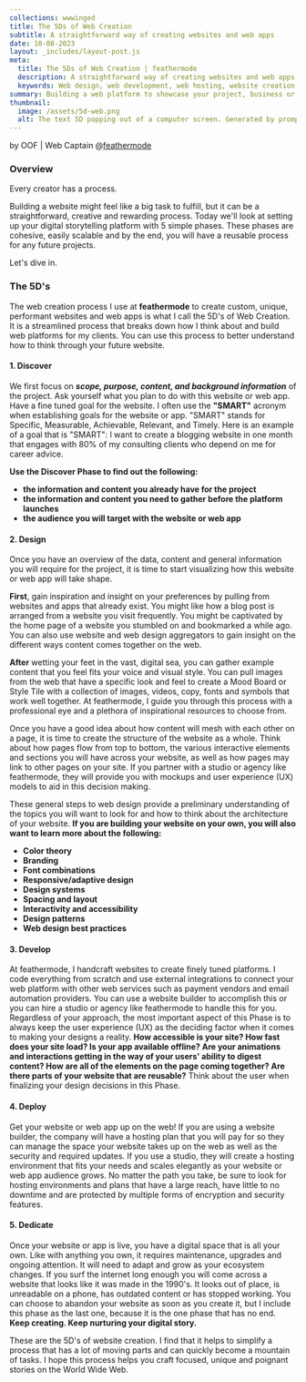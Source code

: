 ```yaml
---
collections: wwwinged
title: The 5Ds of Web Creation
subtitle: A straightforward way of creating websites and web apps
date: 10-08-2023
layout: _includes/layout-post.js
meta:
  title: The 5Ds of Web Creation | feathermode
  description: A straightforward way of creating websites and web apps
  keywords: Web design, web development, web hosting, website creation, world wide web
summary: Building a web platform to showcase your project, business or story can feel like a daunting task. At feathermode we use a streamlined process called 5D to keep web creation simple, manageable and consistent.
thumbnail: 
  image: /assets/5d-web.png
  alt: The text 5D popping out of a computer screen. Generated by prompting ChatGPT.
---
```


by OOF | Web Captain @<a href="https://feathermode.com" target="_blank" rel="noopener">feathermode</a>

### Overview
Every creator has a process.

Building a website might feel like a big task to fulfill, but it can be a straightforward, creative and rewarding process. Today we'll look at setting up your digital storytelling platform with 5 simple phases. These phases are cohesive, easily scalable and by the end, you will have a reusable process for any future projects.

Let's dive in.
					
### The 5D's
The web creation process I use at <strong>feathermode</strong> to create custom, unique, performant websites and web apps is what I call the 5D's of Web Creation. It is a streamlined process that breaks down how I think about and build web platforms for my clients. You can use this process to better understand how to think through your future website.
					
#### 1. Discover
We first focus on ***scope, purpose, content, and background information*** of the project. Ask yourself what you plan to do with this website or web app. Have a fine tuned goal for the website. I often use the **"SMART"** acronym when establishing goals for the website or app. "SMART" stands for Specific, Measurable, Achievable, Relevant, and Timely. Here is an example of a goal that is "SMART": I want to create a blogging website in one month that engages with 80% of my consulting clients who depend on me for career advice.

<strong>Use the Discover Phase to find out the following:

- the information and content you already have for the project
- the information and content you need to gather before the platform launches
- the audience you will target with the website or web app
</strong>

#### 2. Design
Once you have an overview of the data, content and general information you will require for the project, it is time to start visualizing how this website or web app will take shape.

**First**, gain inspiration and insight on your preferences by pulling from websites and apps that already exist. You might like how a blog post is arranged from a website you visit frequently. You might be captivated by the home page of a website you stumbled on and bookmarked a while ago. You can also use website and web design aggregators to gain insight on the different ways content comes together on the web.

**After** wetting your feet in the vast, digital sea, you can gather example content that you feel fits your voice and visual style. You can pull images from the web that have a specific look and feel to create a Mood Board or Style Tile with a collection of images, videos, copy, fonts and symbols that work well together. At feathermode, I guide you through this process with a professional eye and a plethora of inspirational resources to choose from.

Once you have a good idea about how content will mesh with each other on a page, it is time to create the structure of the website as a whole. Think about how pages flow from top to bottom, the various interactive elements and sections you will have across your website, as well as how pages may link to other pages on your site. If you partner with a studio or agency like feathermode, they will provide you with mockups and user experience (UX) models to aid in this decision making.

These general steps to web design provide a preliminary understanding of the topics you will want to look for and how to think about the architecture of your website. <strong>If you are building your website on your own, you will also want to learn more about the following:

- Color theory
- Branding
- Font combinations
- Responsive/adaptive design
- Design systems
- Spacing and layout
- Interactivity and accessibility
- Design patterns
- Web design best practices
</strong>

#### 3. Develop
At feathermode, I handcraft websites to create finely tuned platforms. I code everything from scratch and use external integrations to connect your web platform with other web services such as payment vendors and email automation providers. You can use a website builder to accomplish this or you can hire a studio or agency like feathermode to handle this for you. Regardless of your approach, the most important aspect of this Phase is to always keep the user experience (UX) as the deciding factor when it comes to making your designs a reality. **How accessible is your site? How fast does your site load? Is your app available offline? Are your animations and interactions getting in the way of your users' ability to digest content? How are all of the elements on the page coming together? Are there parts of your website that are reusable?** Think about the user when finalizing your design decisions in this Phase.

#### 4. Deploy
Get your website or web app up on the web!
If you are using a website builder, the company will have a hosting plan that you will pay for so they can manage the space your website takes up on the web as well as the security and required updates. If you use a studio, they will create a hosting environment that fits your needs and scales elegantly as your website or web app audience grows. No matter the path you take, be sure to look for hosting environments and plans that have a large reach, have little to no downtime and are protected by multiple forms of encryption and security features.

#### 5. Dedicate
Once your website or app is live, you have a digital space that is all your own. Like with anything you own, it requires maintenance, upgrades and ongoing attention. It will need to adapt and grow as your ecosystem changes. If you surf the internet long enough you will come across a website that looks like it was made in the 1990's. It looks out of place, is unreadable on a phone, has outdated content or has stopped working. You can choose to abandon your website as soon as you create it, but I include this phase as the last one, because it is the one phase that has no end. **Keep creating. Keep nurturing your digital story.**

These are the 5D's of website creation. I find that it helps to simplify a process that has a lot of moving parts and can quickly become a mountain of tasks. I hope this process helps you craft focused, unique and poignant stories on the World Wide Web.